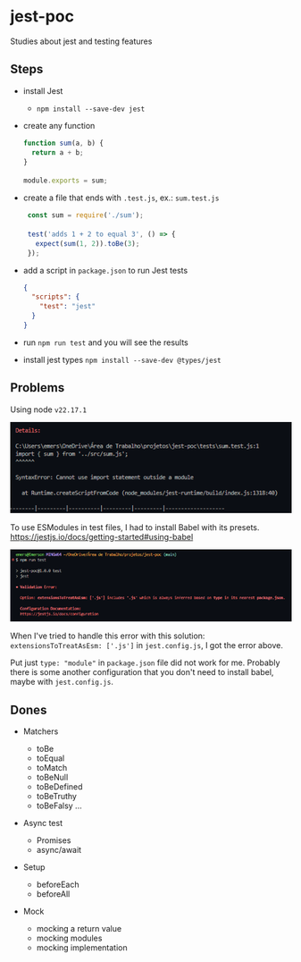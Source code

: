 # jest-poc

Studies about jest and testing features

## Steps

- install Jest
  - `npm install --save-dev jest`


- create any function
  ```js
  function sum(a, b) {
    return a + b;
  }

  module.exports = sum; 
  ```

- create a file that ends with `.test.js`, ex.: `sum.test.js`
   ```js
    const sum = require('./sum');

    test('adds 1 + 2 to equal 3', () => {
      expect(sum(1, 2)).toBe(3);
    });
  ```

- add a script in `package.json` to run Jest tests
  ```json
  {
    "scripts": {
      "test": "jest"
    }
  }
  ```

- run `npm run test` and you will see the results

- install jest types `npm install --save-dev @types/jest`

## Problems

Using node `v22.17.1`

![alt text](image.png)

To use ESModules in test files, I had to install Babel with its presets.
https://jestjs.io/docs/getting-started#using-babel

![alt text](image-1.png)

When I've tried to handle this error with this solution: `extensionsToTreatAsEsm: ['.js']` in `jest.config.js`, I got the error above.

Put just `type: "module"` in `package.json` file did not work for me.
Probably there is some another configuration that you don't need to install babel, maybe with `jest.config.js`.

## Dones

- Matchers
  - toBe
  - toEqual
  - toMatch
  - toBeNull
  - toBeDefined
  - toBeTruthy
  - toBeFalsy
  ...

- Async test
  - Promises
  - async/await

- Setup
  - beforeEach
  - beforeAll

- Mock
  - mocking a return value
  - mocking modules
  - mocking implementation